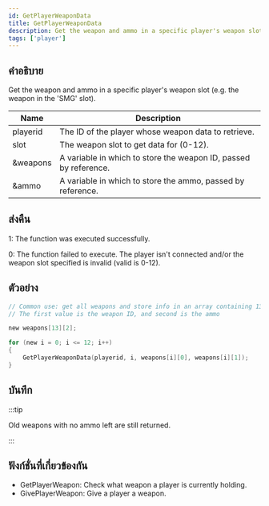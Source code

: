 ```yaml
---
id: GetPlayerWeaponData
title: GetPlayerWeaponData
description: Get the weapon and ammo in a specific player's weapon slot (e.
tags: ['player']
---
```


## คำอธิบาย

Get the weapon and ammo in a specific player's weapon slot (e.g. the weapon in the 'SMG' slot).


| Name | Description |
|------|-------------|
|playerid | The ID of the player whose weapon data to retrieve.|
|slot | The weapon slot to get data for (0-12).|
|&weapons | A variable in which to store the weapon ID, passed by reference.|
|&ammo | A variable in which to store the ammo, passed by reference.|


## ส่งคืน

 1: The function was executed successfully. 

 0: The function failed to execute. The player isn't connected and/or the weapon slot specified is invalid (valid is 0-12).


## ตัวอย่าง


```c
// Common use: get all weapons and store info in an array containing 13 slots
// The first value is the weapon ID, and second is the ammo

new weapons[13][2];

for (new i = 0; i <= 12; i++)
{
    GetPlayerWeaponData(playerid, i, weapons[i][0], weapons[i][1]);
}
```


## บันทึก

:::tip

Old weapons with no ammo left are still returned.

:::


## ฟังก์ชั่นที่เกี่ยวข้องกัน


-  GetPlayerWeapon: Check what weapon a player is currently holding.
-  GivePlayerWeapon: Give a player a weapon.